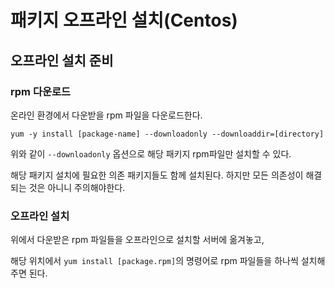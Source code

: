 # 패키지 오프라인 설치(Centos)

## 오프라인 설치 준비

### rpm 다운로드

온라인 환경에서 다운받을 rpm 파일을 다운로드한다.

`yum -y install [package-name] --downloadonly --downloaddir=[directory]`

위와 같이 `--downloadonly` 옵션으로 해당 패키지 rpm파일만 설치할 수 있다.

해당 패키지 설치에 필요한 의존 패키지들도 함께 설치된다. 하지만 모든 의존성이 해결되는 것은 아니니 주의해야한다.

### 오프라인 설치

위에서 다운받은 rpm 파일들을 오프라인으로 설치할 서버에 옮겨놓고, 

해당 위치에서 `yum install [package.rpm]`의 명령어로 rpm 파일들을 하나씩 설치해주면 된다.
